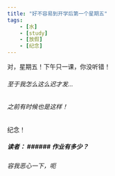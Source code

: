 ```yaml
---
title: "好不容易到开学后第一个星期五"
tags:
    - [水]
    - [study]
    - [放假]
    - [纪念]
---
```


对，星期五！下午只一课，你没听错！

###### 至于我怎么这么迟才发...
###### 之前有时候也是这样！

纪念！

##### 读者： ###### 作业有多少？
###### 容我恶心一下，呃
